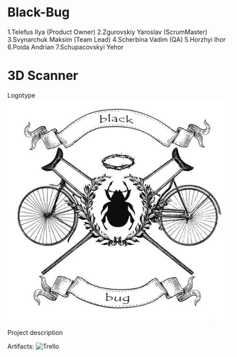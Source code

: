 # Black-Bug

1.Telefus Ilya (Product Owner)
2.Zgurovskiy Yaroslav (ScrumMaster)
3.Svynarchuk Maksim (Team Lead)
4.Scherbina Vadim (QA)
5.Horzhyi Ihor
6.Poida Andrian
7.Schupacovskyi Yehor

# 3D Scanner

Logotype
![TeamLogo](https://github.com/Admiral2303/Black-Bug/blob/master/logo000.png)

Project description

Artifacts:
![Trello](https://trello.com/b/F3zNZruQ)
